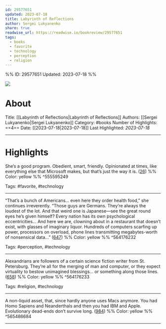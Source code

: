 ```yaml
---
id: 29577651
updated: 2023-07-18
title: Labyrinth of Reflections
author: Sergei Lukyanenko
share: true
readwise_url: https://readwise.io/bookreview/29577651
tags:
  - books
  - favorite
  - technology
  - perception
  - religion
---
```


%%
ID: 29577651
Updated: 2023-07-18
%%

![]( https://m.media-amazon.com/images/I/816Eibgp7CL._SY500.jpg)

# About
Title: [[Labyrinth of Reflections|Labyrinth of Reflections]]
Authors: [[Sergei Lukyanenko|Sergei Lukyanenko]]
Category: #books
Number of Highlights: ==4==
Date: [[2023-07-18|2023-07-18]]
Last Highlighted: *2023-07-18*

---

# Highlights

She’s a good program. Obedient, smart, friendly. Opinionated at times, like everything else that Microsoft makes, but that’s just the way it is. ([26](https://readwise.io/to_kindle?action=open&asin=B01G5XNN90&location=26)) %% Color: yellow %% ^555595249

Tags: #favorite, #technology

---
“That’s a bunch of Americans... even here they order health food,” she continues irreverently. “Those guys are Germans. They’re always the loudest of the lot. And that weird one is Japanese—see the great round eyes he’s given himself? Every nation has its own psychological eccentricities... And here we are, clowning about in a restaurant that doesn’t exist, with glasses of imaginary liquor. Hundreds of computers scarfing up power, processors on overload, phone lines transmitting megabytes-worth of nonsensical data...” ([647](https://readwise.io/to_kindle?action=open&asin=B01G5XNN90&location=647)) %% Color: yellow %% ^564176232

Tags: #perception, #technology

---
Alexandrians are followers of a certain science fiction writer from St. Petersburg. They’re all for the merging of man and computer, or they expect virtuality to bestow unimagined blessings... or something along those lines. ([658](https://readwise.io/to_kindle?action=open&asin=B01G5XNN90&location=658)) %% Color: yellow %% ^564176233

Tags: #religion, #technology

---
A non-liquid asset, that, since hardly anyone uses Macs anymore. You had Homo Sapiens and Neanderthals and then you had IBM and Apple. Evolutionary dead-ends don’t survive long. ([984](https://readwise.io/to_kindle?action=open&asin=B01G5XNN90&location=984)) %% Color: yellow %% ^565486684

---